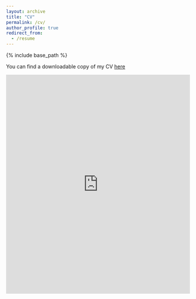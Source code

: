 ```yaml
---
layout: archive
title: "CV"
permalink: /cv/
author_profile: true
redirect_from:
  - /resume
---
```


{% include base_path %}

You can find a downloadable copy of my CV [here](https://diegocuji.github.io/files/CV.pdf)

<embed
  src="https://diegocuji.github.io/files/CV.pdf"
  type="application/pdf"
  width="100%"
  height="600px"
/>

